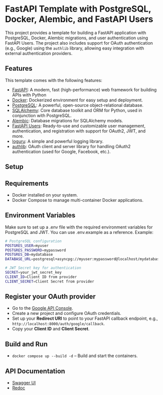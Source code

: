 # FastAPI Template with PostgreSQL, Docker, Alembic, and FastAPI Users

This project provides a template for building a FastAPI application with PostgreSQL, Docker, Alembic migrations, and user authentication using FastAPI Users. The project also includes support for OAuth authentication (e.g., Google) using the `authlib` library, allowing easy integration with external authentication providers.

## Features

This template comes with the following features:

-   [FastAPI](https://fastapi.tiangolo.com/): A modern, fast (high-performance) web framework for building APIs with Python
-   [Docker](https://docs.docker.com/): Dockerized environment for easy setup and deployment.
-   [PostgreSQL](https://www.postgresql.org/): A powerful, open-source object-relational database.
-   [SQLAlchemy](https://docs.sqlalchemy.org/en/20/): Core database toolkit and ORM for Python, used in conjunction with PostgreSQL.
-   [Alembic](https://alembic.sqlalchemy.org/en/latest/): Database migrations for SQLAlchemy models.
-   [FastAPI Users](https://fastapi-users.github.io/fastapi-users/latest/): Ready-to-use and customizable user management, authentication, and registration with support for OAuth2, JWT, and more.
-   [loguru](https://github.com/Delgan/loguru): A simple and powerful logging library.
-   [authlib](https://docs.authlib.org/en/latest/): OAuth client and server library for handling OAuth2 authentication (used for Google, Facebook, etc.).

## Setup

## Requirements

-   Docker installed on your system.
-   Docker Compose to manage multi-container Docker applications.

## Environment Variables

Make sure to set up a .env file with the required environment variables for PostgreSQL and JWT. You can use .env.example as a reference.
Example:

```bash
# PostgreSQL configuration
POSTGRES_USER=myuser
POSTGRES_PASSWORD=mypassword
POSTGRES_DB=mydatabase
DATABASE_URL=postgresql+asyncpg://myuser:mypassword@localhost/mydatabase

# JWT Secret key for authentication
SECRET=your_jwt_secret_key
CLIENT_ID=Client ID from provider
CLIENT_SECRET=Client Secret from provider
```

## Register your OAuth provider

-   Go to the [Google API Console](https://console.cloud.google.com/apis).
-   Create a new project and configure OAuth credentials.
-   Set up your **Redirect URI** to point to your FastAPI callback endpoint, e.g., `http://localhost:8000/auth/google/callback`.
-   Copy your **Client ID** and **Client Secret**.

## Build and Run

-   `docker compose up --build -d` – Build and start the containers.

## API Documentation

-   [Swagger UI](http://127.0.0.1:8000/docs)
-   [Redoc](http://127.0.0.1:8000/redoc)
